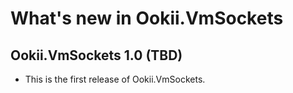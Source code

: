 # What's new in Ookii.VmSockets

## Ookii.VmSockets 1.0 (TBD)

- This is the first release of Ookii.VmSockets.
